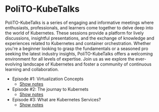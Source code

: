 # PoliTO-KubeTalks

PoliTO-KubeTalks is a series of engaging and informative meetings where enthusiasts, professionals, and learners come together to delve deep into the world of Kubernetes.
These sessions provide a platform for lively discussions, insightful presentations, and the exchange of knowledge and experiences related to Kubernetes and container orchestration.
Whether you're a beginner looking to grasp the fundamentals or a seasoned pro seeking the latest industry insights, PoliTO-KubeTalks offers a welcoming environment for all levels of expertise.
Join us as we explore the ever-evolving landscape of Kubernetes and foster a community of continuous learning and collaboration.

- Episode #1: Virtualization Concepts
  - [Show notes](/episodes/001)
- Episode #2: The journay to Kubernets
  - [Show notes](/episodes/002)
- Episode #3: What are Kubernetes Services?
  - [Show notes](/episodes/003)

